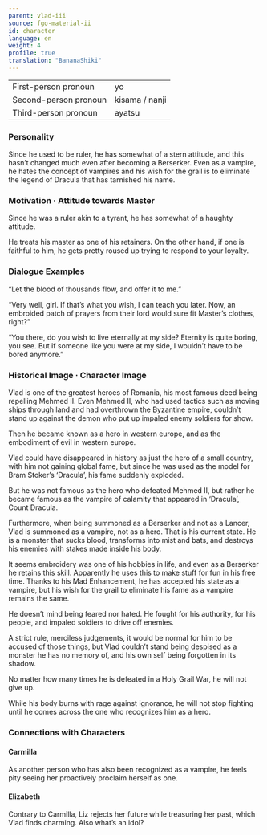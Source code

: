 ```yaml
---
parent: vlad-iii
source: fgo-material-ii
id: character
language: en
weight: 4
profile: true
translation: "BananaShiki"
---
```


<table>
  <tr><td>First-person pronoun</td><td>yo</td></tr>
  <tr><td>Second-person pronoun</td><td>kisama / nanji</td></tr>
  <tr><td>Third-person pronoun</td><td>ayatsu</td></tr>
</table>

### Personality

Since he used to be ruler, he has somewhat of a stern attitude, and this hasn’t changed much even after becoming a Berserker. Even as a vampire, he hates the concept of vampires and his wish for the grail is to eliminate the legend of Dracula that has tarnished his name.

### Motivation · Attitude towards Master

Since he was a ruler akin to a tyrant, he has somewhat of a haughty attitude.

He treats his master as one of his retainers. On the other hand, if one is faithful to him, he gets pretty roused up trying to respond to your loyalty.

### Dialogue Examples

“Let the blood of thousands flow, and offer it to me.”

“Very well, girl. If that’s what you wish, I can teach you later. Now, an embroided patch of prayers from their lord would sure fit Master’s clothes, right?”

“You there, do you wish to live eternally at my side? Eternity is quite boring, you see. But if someone like you were at my side, I wouldn’t have to be bored anymore.”

### Historical Image · Character Image

Vlad is one of the greatest heroes of Romania, his most famous deed being repelling Mehmed II. Even Mehmed II, who had used tactics such as moving ships through land and had overthrown the Byzantine empire, couldn’t stand up against the demon who put up impaled enemy soldiers for show.

Then he became known as a hero in western europe, and as the embodiment of evil in western europe.

Vlad could have disappeared in history as just the hero of a small country, with him not gaining global fame, but since he was used as the model for Bram Stoker’s ‘Dracula’, his fame suddenly exploded.

But he was not famous as the hero who defeated Mehmed II, but rather he became famous as the vampire of calamity that appeared in ‘Dracula’, Count Dracula.

Furthermore, when being summoned as a Berserker and not as a Lancer, Vlad is summoned as a vampire, not as a hero. That is his current state. He is a monster that sucks blood, transforms into mist and bats, and destroys his enemies with stakes made inside his body.

It seems embroidery was one of his hobbies in life, and even as a Berserker he retains this skill. Apparently he uses this to make stuff for fun in his free time. Thanks to his Mad Enhancement, he has accepted his state as a vampire, but his wish for the grail to eliminate his fame as a vampire remains the same.

He doesn’t mind being feared nor hated. He fought for his authority, for his people, and impaled soldiers to drive off enemies.

A strict rule, merciless judgements, it would be normal for him to be accused of those things, but Vlad couldn’t stand being despised as a monster he has no memory of, and his own self being forgotten in its shadow.

No matter how many times he is defeated in a Holy Grail War, he will not give up.

While his body burns with rage against ignorance, he will not stop fighting until he comes across the one who recognizes him as a hero.

### Connections with Characters

#### Carmilla

As another person who has also been recognized as a vampire, he feels pity seeing her proactively proclaim herself as one.

#### Elizabeth

Contrary to Carmilla, Liz rejects her future while treasuring her past, which Vlad finds charming. Also what’s an idol?
